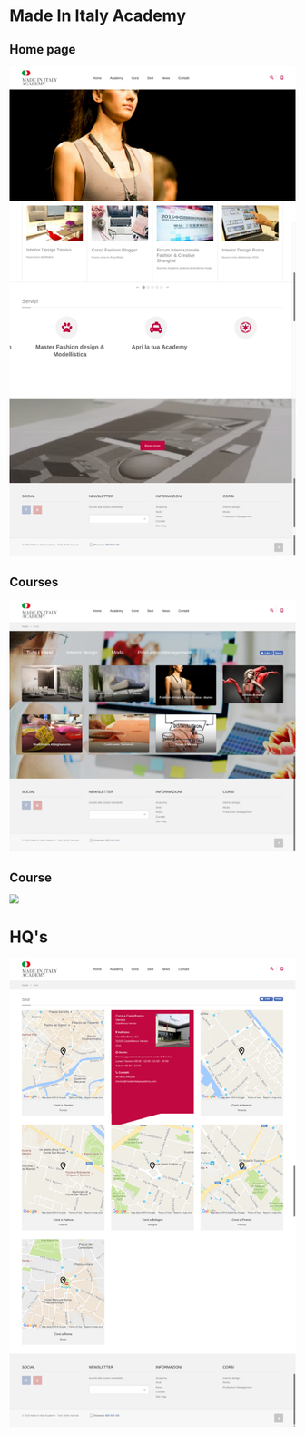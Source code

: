 # Made In Italy Academy

## Home page
![](home.png)

## Courses
![](courses.png)

## Course
![](course.png)

# HQ's
![](hq.png)